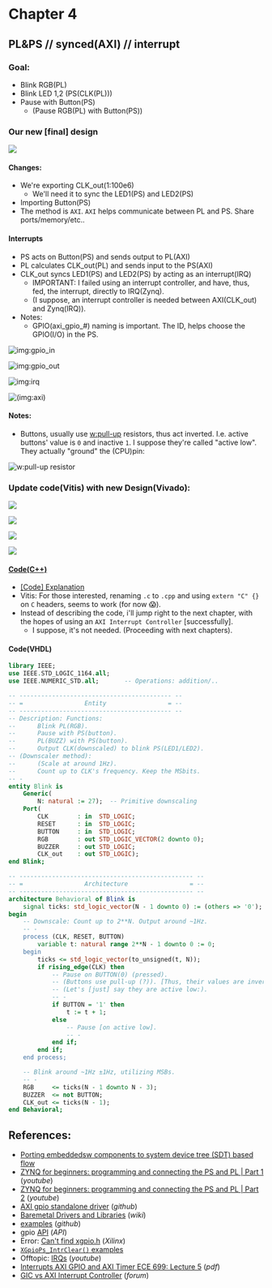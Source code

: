 # Chapter 4

## PL&PS // synced(AXI) // interrupt

### Goal:
* Blink RGB(PL)
* Blink LED 1,2 (PS(CLK(PL)))
* Pause with Button(PS)
    * (Pause RGB(PL) with Button(PS))

### Our new [final] design

![](images/block.design.svg)

#### Changes:

* We're exporting CLK_out(1:100e6)
    * We'll need it to sync the LED1(PS) and LED2(PS)
* Importing Button(PS)
* The method is `AXI`. `AXI` helps communicate between PL and PS. Share ports/memory/etc..

#### Interrupts

* PS acts on Button(PS) and sends output to PL(AXI)
* PL calculates CLK_out(PL) and sends input to the PS(AXI)
* CLK_out syncs LED1(PS) and LED2(PS) by acting as an interrupt(IRQ)
    * IMPORTANT: I failed using an interrupt controller, and have, thus, fed, the interrupt, directly to IRQ(Zynq).
    * (I suppose, an interrupt controller is needed between AXI(CLK_out) and Zynq(IRQ)).
* Notes:
    * GPIO(axi_gpio_#) naming is important. The ID, helps choose the GPIO(I/O) in the PS.

![](images/gpio.1.jpg "img:gpio_in")

![](images/gpio.2.jpg "img:gpio_out")

![](images/irq.jpg "img:irq")

![](images/axi.jpg "(img:axi)")

#### Notes:

* Buttons, usually use [w:pull-up](https://en.wikipedia.org/wiki/Pull-up_resistor) resistors, thus act inverted. I.e. active buttons' value is `0` and inactive `1`. I suppose they're called "active low". They actually "ground" the (CPU)pin:

![](https://upload.wikimedia.org/wikipedia/commons/5/5a/Pullup_Resistor.png "w:pull-up resistor")

### Update code(Vitis) with new Design(Vivado):

![](images/xsa.1.jpg)

![](images/xsa.2.jpg)

![](images/xsa.3.jpg)

![](images/xsa.4.jpg)

#### [Code(C++)](code)

* [[Code] Explanation](code.md)
* Vitis: For those interested, renaming `.c` to `.cpp` and using `extern "C" {}` on `C` headers, seems to work (for now 😱).
* Instead of describing the code, i'll jump right to the next chapter, with the hopes of using an `AXI Interrupt Controller` [successfully].
    * I suppose, it's not needed. (Proceeding with next chapters).

#### Code(VHDL)

```vhdl
library IEEE;
use IEEE.STD_LOGIC_1164.all;
use IEEE.NUMERIC_STD.all;       -- Operations: addition/..

-- ------------------------------------------ --
-- =                 Entity                 = --
-- ------------------------------------------ --
-- Description: Functions:
--      Blink PL(RGB).
--      Pause with PS(button).
--      PL(BUZZ) with PS(button).
--      Output CLK(downscaled) to blink PS(LED1/LED2).
-- (Downscaler method):
--      (Scale at around 1Hz).
--      Count up to CLK's frequency. Keep the MSbits.
-- -
entity Blink is
    Generic(
        N: natural := 27);  -- Primitive downscaling
    Port(
        CLK        : in  STD_LOGIC;
        RESET      : in  STD_LOGIC;
        BUTTON     : in  STD_LOGIC;
    	RGB        : out STD_LOGIC_VECTOR(2 downto 0);
    	BUZZER     : out STD_LOGIC;
    	CLK_out    : out STD_LOGIC);
end Blink;

-- ------------------------------------------------ --
-- =                 Architecture                 = --
-- ------------------------------------------------ --
architecture Behavioral of Blink is
    signal ticks: std_logic_vector(N - 1 downto 0) := (others => '0'); -- downscale to ~1b0Hz
begin
    -- Downscale: Count up to 2**N. Output around ~1Hz.
    -- -
    process (CLK, RESET, BUTTON)
        variable t: natural range 2**N - 1 downto 0 := 0;
    begin
        ticks <= std_logic_vector(to_unsigned(t, N));
        if rising_edge(CLK) then
            -- Pause on BUTTON(0) (pressed).
            -- (Buttons use pull-up (?)). [Thus, their values are inverted]..
            -- (Let's [just] say they are active low:).
            -- -
            if BUTTON = '1' then
                t := t + 1;
            else
                -- Pause [on active low].
                -- -
            end if;
        end if;
    end process;

    -- Blink around ~1Hz ±1Hz, utilizing MSBs.
    -- -
    RGB     <= ticks(N - 1 downto N - 3);
    BUZZER  <= not BUTTON;
    CLK_out <= ticks(N - 1);
end Behavioral;
```

## References:

* [Porting embeddedsw components to system device tree (SDT) based flow](https://xilinx-wiki.atlassian.net/wiki/spaces/A/pages/2743468485/Porting+embeddedsw+components+to+system+device+tree+SDT+based+flow)
* [ZYNQ for beginners: programming and connecting the PS and PL | Part 1](https://youtu.be/_odNhKOZjEo) (*youtube*)
* [ZYNQ for beginners: programming and connecting the PS and PL | Part 2](https://youtu.be/AOy5l36DroY) (*youtube*)
* [AXI gpio standalone driver](https://github.com/Xilinx/embeddedsw/tree/master/XilinxProcessorIPLib/drivers/gpio) (*github*)
* [Baremetal Drivers and Libraries](https://xilinx-wiki.atlassian.net/wiki/spaces/A/pages/18841745/Baremetal+Drivers+and+Libraries) (*wiki*)
* [examples](https://github.com/Xilinx/embeddedsw/tree/master/XilinxProcessorIPLib/drivers/gpio/examples) (*github*)
* gpio [API](https://xilinx.github.io/embeddedsw.github.io/gpio/doc/html/api/group__gpio.html) (*API*)
* Error: [Can't find xgpio.h](https://support.xilinx.com/s/question/0D52E00006hpTGBSA2/cant-find-xgpioh-xtmrctrh?language=en_US) (*Xilinx*)
* [`XGpioPs_IntrClear()` examples](https://cpp.hotexamples.com/examples/-/-/XGpioPs_IntrClear/cpp-xgpiops_intrclear-function-examples.html)
* Offtopic: [IRQs](https://youtu.be/luD2y81pD8s) (*youtube*)
* [Interrupts AXI GPIO and AXI Timer ECE 699: Lecture 5](https://people-ece.vse.gmu.edu/coursewebpages/ECE/ECE699_SW_HW/S16/viewgraphs/ECE699_lecture_5.pdf) (*pdf*)
* [GIC vs AXI Interrupt Controller](https://community.element14.com/technologies/fpga-group/f/forum/50536/gic-vs-axi-interrupt-controller/195430) (*forum*)